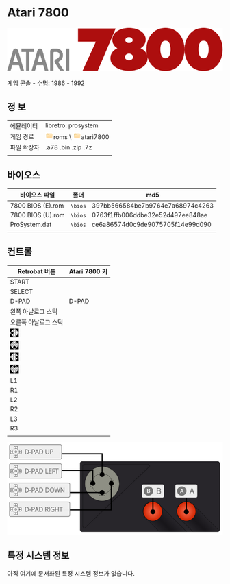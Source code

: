 # Atari 7800

![](title.svg)

게임 콘솔 - 수명: 1986 - 1992


## 정 보

|||
|---|---|
| 에뮬레이터 | libretro: prosystem |
| 게임 경로 | ![](../../icon.png)roms \ ![](../../icon.png)atari7800 |
| 파일 확장자 | .a78 .bin .zip .7z |
|||


## 바이오스

| 바이오스 파일 | 폴더 | md5 |
|---|---|---|
| 7800 BIOS (E).rom | `\bios` | 397bb566584be7b9764e7a68974c4263 |
| 7800 BIOS (U).rom | `\bios` | 0763f1ffb006ddbe32e52d497ee848ae |
| ProSystem.dat | `\bios` | ce6a86574d0c9de9075705f14e99d090 |
|||


## 컨트롤

| Retrobat 버튼 | Atari 7800 키 |
|---|---|
| START |  |
| SELECT |  |
| D-PAD | D-PAD |
| 왼쪽 아날로그 스틱 |  |
| 오른쪽 아날로그 스틱 |  |
| ![](../../west.webp) |  |
| ![](../../south.webp) |  |
| ![](../../east.webp) |  |
| ![](../../north.webp) |  |
| L1 |  |
| R1 |  |
| L2 |  |
| R2 |  |
| L3 |  |
| R3 |  |
|||


![](01.png)


## 특정 시스템 정보

아직 여기에 문서화된 특정 시스템 정보가 없습니다.